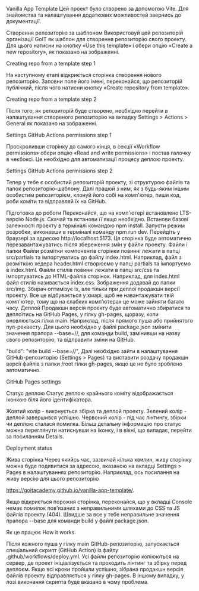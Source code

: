 Vanilla App Template
Цей проект було створено за допомогою Vite. Для знайомства та налаштування додаткових можливостей звернись до документації.

Створення репозиторію за шаблоном
Використовуй цей репозиторій організації GoIT як шаблон для створення репозиторію свого проекту. Для цього натисни на кнопку «Use this template» і обери опцію «Create a new repository», як показано на зображенні.

Creating repo from a template step 1

На наступному етапі відкриється сторінка створення нового репозиторію. Заповни поле його імені, переконайся, що репозиторій публічний, після чого натисни кнопку «Create repository from template».

Creating repo from a template step 2

Після того, як репозиторій буде створено, необхідно перейти в налаштування створеного репозиторію на вкладку Settings > Actions > General як показано на зображенні.

Settings GitHub Actions permissions step 1

Проскроливши сторінку до самого кінця, в секції «Workflow permissions» обери опцію «Read and write permissions» і постав галочку в чекбоксі. Це необхідно для автоматизації процесу деплою проекту.

Settings GitHub Actions permissions step 2

Тепер у тебе є особистий репозиторій проекту, зі структурою файлів та папок репозиторію-шаблону. Далі працюй з ним, як з будь-яким іншим особистим репозиторієм, клонуй його собі на комп'ютер, пиши код, роби коміти та відправляй їх на GitHub.

Підготовка до роботи
Переконайся, що на комп'ютері встановлено LTS-версію Node.js. Скачай та встанови її якщо необхідно.
Встанови базові залежності проекту в терміналі командою npm install.
Запусти режим розробки, виконавши в терміналі команду npm run dev.
Перейдіть у браузері за адресою http://localhost:5173. Ця сторінка буде автоматично перезавантажуватись після збереження змін у файли проекту.
Файли і папки
Файли розмітки компонентів сторінки повинні лежати в папці src/partials та імпортуватись до файлу index.html. Наприклад, файл з розміткою хедера header.html створюємо у папці partials та імпортуємо в index.html.
Файли стилів повинні лежати в папці src/css та імпортуватись до HTML-файлів сторінок. Наприклад, для index.html файл стилів називається index.css.
Зображення додавай до папки src/img. Збирач оптимізує їх, але тільки при деплої продакшн версії проекту. Все це відбувається у хмарі, щоб не навантажувати твій комп'ютер, тому що на слабких компʼютерах це може зайняти багато часу.
Деплой
Продакшн версія проекту буде автоматично збиратися та деплоїтись на GitHub Pages, у гілку gh-pages, щоразу, коли оновлюється гілка main. Наприклад, після прямого пуша або прийнятого пул-реквесту. Для цього необхідно у файлі package.json змінити значення прапора --base=/<REPO>/, для команди build, замінивши <REPO> на назву свого репозиторію, та відправити зміни на GitHub.

"build": "vite build --base=/<REPO>/",
Далі необхідно зайти в налаштування GitHub-репозиторію (Settings > Pages) та виставити роздачу продакшн версії файлів з папки /root гілки gh-pages, якщо це не було зроблено автоматично.

GitHub Pages settings

Статус деплою
Статус деплою крайнього коміту відображається іконкою біля його ідентифікатора.

Жовтий колір - виконується збірка та деплой проекту.
Зелений колір - деплой завершився успішно.
Червоний колір - під час лінтингу, збірки чи деплою сталася помилка.
Більш детальну інформацію про статус можна переглянути натиснувши на іконку, і в вікні, що випадає, перейти за посиланням Details.

Deployment status

Жива сторінка
Через якийсь час, зазвичай кілька хвилин, живу сторінку можна буде подивитися за адресою, вказаною на вкладці Settings > Pages в налаштуваннях репозиторію. Наприклад, ось посилання на живу версію для цього репозиторію

https://goitacademy.github.io/vanilla-app-template/.

Якщо відкриється порожня сторінка, переконайся, що у вкладці Console немає помилок пов'язаних з неправильними шляхами до CSS та JS файлів проекту (404). Швидше за все у тебе неправильне значення прапора --base для команди build у файлі package.json.

Як це працює
How it works

Після кожного пуша у гілку main GitHub-репозиторію, запускається спеціальний скрипт (GitHub Action) із файлу .github/workflows/deploy.yml.
Усі файли репозиторію копіюються на сервер, де проект ініціалізується та проходить лінтинг та збірку перед деплоєм.
Якщо всі кроки пройшли успішно, зібрана продакшн версія файлів проекту відправляється у гілку gh-pages. В іншому випадку, у лозі виконання скрипта буде вказано в чому проблема.